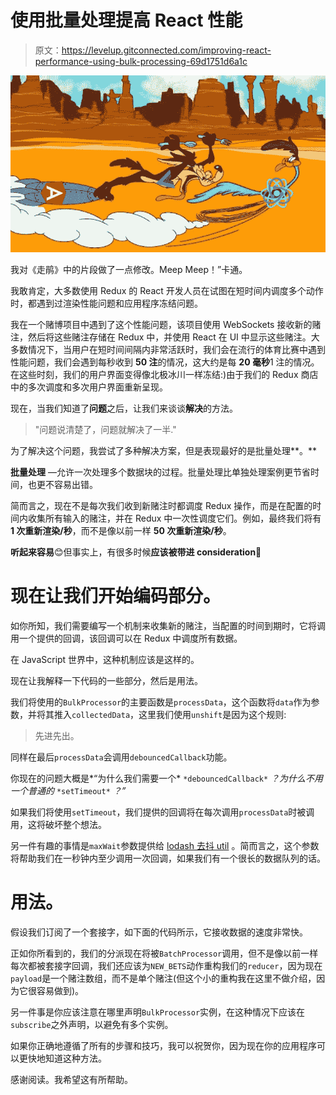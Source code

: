 # 使用批量处理提高 React 性能

> 原文：<https://levelup.gitconnected.com/improving-react-performance-using-bulk-processing-69d1751d6a1c>

![](img/30fd3022232630e37d8e18b99fff7db4.png)

我对《走鹃》中的片段做了一点修改。Meep Meep！”卡通。

我敢肯定，大多数使用 Redux 的 React 开发人员在试图在短时间内调度多个动作时，都遇到过渲染性能问题和应用程序冻结问题。

我在一个赌博项目中遇到了这个性能问题，该项目使用 WebSockets 接收新的赌注，然后将这些赌注存储在 Redux 中，并使用 React 在 UI 中显示这些赌注。大多数情况下，当用户在短时间间隔内非常活跃时，我们会在流行的体育比赛中遇到性能问题，我们会遇到每秒收到 **50 注**的情况，这大约是每 **20 毫秒**1 注的情况。在这些时刻，我们的用户界面变得像北极冰川一样冻结:)由于我们的 Redux 商店中的多次调度和多次用户界面重新呈现。

现在，当我们知道了**问题**之后，让我们来谈谈**解决**的方法。

> "问题说清楚了，问题就解决了一半."

为了解决这个问题，我尝试了多种解决方案，但是表现最好的是批量处理**。**

**批量处理** —允许一次处理多个数据块的过程。批量处理比单独处理案例更节省时间，也更不容易出错。

简而言之，现在不是每次我们收到新赌注时都调度 Redux 操作，而是在配置的时间内收集所有输入的赌注，并在 Redux 中一次性调度它们。例如，最终我们将有 **1 次重新渲染/秒**，而不是像以前一样 **50 次重新渲染/秒**。

**听起来容易**😊但事实上，有很多时候**应该被带进 consideration🧐**

# 现在让我们开始编码部分。

如你所知，我们需要编写一个机制来收集新的赌注，当配置的时间到期时，它将调用一个提供的回调，该回调可以在 Redux 中调度所有数据。

在 JavaScript 世界中，这种机制应该是这样的。

现在让我解释一下代码的一些部分，然后是用法。

我们将使用的`BulkProcessor`的主要函数是`processData`，这个函数将`data`作为参数，并将其推入`collectedData`，这里我们使用`unshift`是因为这个规则:

> 先进先出。

同样在最后`processData`会调用`debouncedCallback`功能。

你现在的问题大概是*“为什么我们需要一个* `*debouncedCallback*` *？为什么不用一个普通的* `*setTimeout*` *？”*

如果我们将使用`setTimeout`，我们提供的回调将在每次调用`processData`时被调用，这将破坏整个想法。

另一件有趣的事情是`maxWait`参数提供给 [lodash 去抖 util](https://lodash.com/docs/4.17.15#debounce) 。简而言之，这个参数将帮助我们在一秒钟内至少调用一次回调，如果我们有一个很长的数据队列的话。

# 用法。

假设我们订阅了一个套接字，如下面的代码所示，它接收数据的速度非常快。

正如你所看到的，我们的分派现在将被`BatchProcessor`调用，但不是像以前一样每次都被套接字回调，我们还应该为`NEW_BETS`动作重构我们的`reducer`，因为现在`payload`是一个赌注数组，而不是单个赌注(但这个小的重构我在这里不做介绍，因为它很容易做到)。

另一件事是你应该注意在哪里声明`BulkProcessor`实例，在这种情况下应该在`subscribe`之外声明，以避免有多个实例。

如果你正确地遵循了所有的步骤和技巧，我可以祝贺你，因为现在你的应用程序可以更快地知道这种方法。

感谢阅读。我希望这有所帮助。